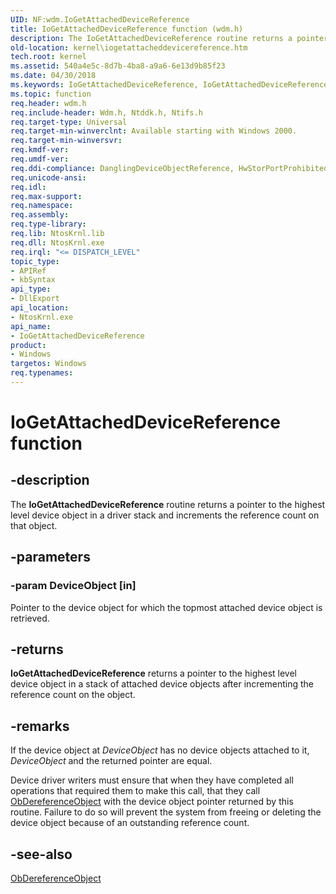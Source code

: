 ```yaml
---
UID: NF:wdm.IoGetAttachedDeviceReference
title: IoGetAttachedDeviceReference function (wdm.h)
description: The IoGetAttachedDeviceReference routine returns a pointer to the highest level device object in a driver stack and increments the reference count on that object.
old-location: kernel\iogetattacheddevicereference.htm
tech.root: kernel
ms.assetid: 540a4e5c-8d7b-4ba8-a9a6-6e13d9b85f23
ms.date: 04/30/2018
ms.keywords: IoGetAttachedDeviceReference, IoGetAttachedDeviceReference routine [Kernel-Mode Driver Architecture], k104_f7fa8878-306a-4de2-b418-8102754306f7.xml, kernel.iogetattacheddevicereference, wdm/IoGetAttachedDeviceReference
ms.topic: function
req.header: wdm.h
req.include-header: Wdm.h, Ntddk.h, Ntifs.h
req.target-type: Universal
req.target-min-winverclnt: Available starting with Windows 2000.
req.target-min-winversvr: 
req.kmdf-ver: 
req.umdf-ver: 
req.ddi-compliance: DanglingDeviceObjectReference, HwStorPortProhibitedDDIs
req.unicode-ansi: 
req.idl: 
req.max-support: 
req.namespace: 
req.assembly: 
req.type-library: 
req.lib: NtosKrnl.lib
req.dll: NtosKrnl.exe
req.irql: "<= DISPATCH_LEVEL"
topic_type:
- APIRef
- kbSyntax
api_type:
- DllExport
api_location:
- NtosKrnl.exe
api_name:
- IoGetAttachedDeviceReference
product:
- Windows
targetos: Windows
req.typenames: 
---
```


# IoGetAttachedDeviceReference function


## -description


The <b>IoGetAttachedDeviceReference</b> routine returns a pointer to the highest level device object in a driver stack and increments the reference count on that object.


## -parameters




### -param DeviceObject [in]

Pointer to the device object for which the topmost attached device object is retrieved. 


## -returns



<b>IoGetAttachedDeviceReference</b> returns a pointer to the highest level device object in a stack of attached device objects after incrementing the reference count on the object.




## -remarks



If the device object at <i>DeviceObject</i> has no device objects attached to it, <i>DeviceObject</i> and the returned pointer are equal.

Device driver writers must ensure that when they have completed all operations that required them to make this call, that they call <a href="https://msdn.microsoft.com/library/windows/hardware/ff557724">ObDereferenceObject</a> with the device object pointer returned by this routine. Failure to do so will prevent the system from freeing or deleting the device object because of an outstanding reference count.




## -see-also




<a href="https://msdn.microsoft.com/library/windows/hardware/ff557724">ObDereferenceObject</a>
 

 

